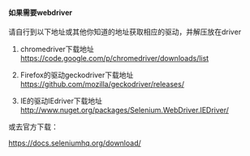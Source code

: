 
#### 如果需要webdriver
请自行到以下地址或其他你知道的地址获取相应的驱动，并解压放在driver

1. chromedriver下载地址   
https://code.google.com/p/chromedriver/downloads/list

2. Firefox的驱动geckodriver下载地址   
https://github.com/mozilla/geckodriver/releases/

3. IE的驱动IEdriver下载地址   
http://www.nuget.org/packages/Selenium.WebDriver.IEDriver/


或去官方下载：

https://docs.seleniumhq.org/download/

